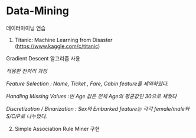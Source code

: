 # Data-Mining
데이터마이닝 연습



1. Titanic: Machine Learning from Disaster (https://www.kaggle.com/c/titanic)

Gradient Descent 알고리즘 사용

*적용한 전처리 과정*

*Feature Selection : Name, Ticket , Fare, Cabin feature를 제외하였다.*

*Handling Missing Values :빈 Age 값은 전체 Age의 평균값인 30으로 채웠다*

*Discretization / Binarization : Sex와 Embarked feature는 각각 female/male와 S/C/P로 나누었다.*

 

 
2. Simple Association Rule Miner 구현
